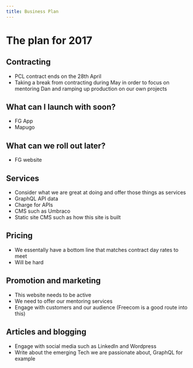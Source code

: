 ```yaml
---
title: Business Plan
---
```


# The plan for 2017
## Contracting
* PCL contract ends on the 28th April
* Taking a break from contracting during May in order to focus on mentoring Dan and ramping up production on our own projects
## What can I launch with soon?
* FG App
* Mapugo
## What can we roll out later?
* FG website
## Services
* Consider what we are great at doing and offer those things as services
* GraphQL API data
* Charge for APIs
* CMS such as Umbraco
* Static site CMS such as how this site is built
## Pricing
* We essentally have a bottom line that matches contract day rates to meet
* Will be hard
## Promotion and marketing
* This website needs to be active
* We need to offer our mentoring services
* Engage with customers and our audience (Freecom is a good route into this)
## Articles and blogging
* Engage with social media such as LinkedIn and Wordpress
* Write about the emerging Tech we are passionate about, GraphQL for example